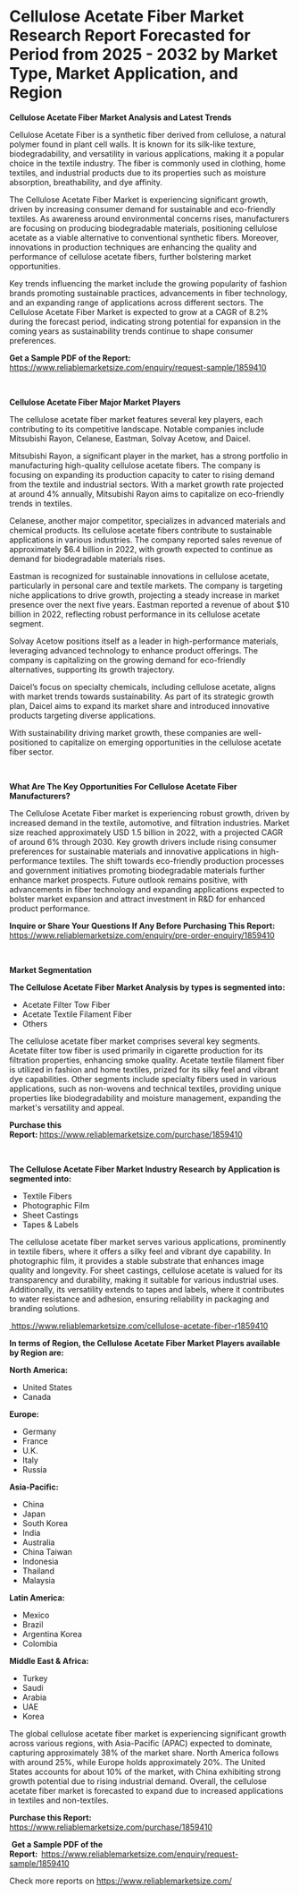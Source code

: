 <p><h1>Cellulose Acetate Fiber Market Research Report Forecasted for Period from 2025 -  2032 by Market Type, Market Application, and Region</h1></p><p><strong>Cellulose Acetate Fiber Market Analysis and Latest Trends</strong></p>
<p><p>Cellulose Acetate Fiber is a synthetic fiber derived from cellulose, a natural polymer found in plant cell walls. It is known for its silk-like texture, biodegradability, and versatility in various applications, making it a popular choice in the textile industry. The fiber is commonly used in clothing, home textiles, and industrial products due to its properties such as moisture absorption, breathability, and dye affinity.</p><p>The Cellulose Acetate Fiber Market is experiencing significant growth, driven by increasing consumer demand for sustainable and eco-friendly textiles. As awareness around environmental concerns rises, manufacturers are focusing on producing biodegradable materials, positioning cellulose acetate as a viable alternative to conventional synthetic fibers. Moreover, innovations in production techniques are enhancing the quality and performance of cellulose acetate fibers, further bolstering market opportunities. </p><p>Key trends influencing the market include the growing popularity of fashion brands promoting sustainable practices, advancements in fiber technology, and an expanding range of applications across different sectors. The Cellulose Acetate Fiber Market is expected to grow at a CAGR of 8.2% during the forecast period, indicating strong potential for expansion in the coming years as sustainability trends continue to shape consumer preferences.</p></p>
<p><strong>Get a Sample PDF of the Report:&nbsp;</strong> <a href="https://www.reliablemarketsize.com/enquiry/request-sample/1859410?utm_campaign=3564&utm_medium=2&utm_source=Github&utm_content=ia&utm_term=31032025&utm_id=cellulose-acetate-fiber">https://www.reliablemarketsize.com/enquiry/request-sample/1859410</a></p>
<p>&nbsp;</p>
<p><strong>Cellulose Acetate Fiber Major Market Players</strong></p>
<p><p>The cellulose acetate fiber market features several key players, each contributing to its competitive landscape. Notable companies include Mitsubishi Rayon, Celanese, Eastman, Solvay Acetow, and Daicel.</p><p>Mitsubishi Rayon, a significant player in the market, has a strong portfolio in manufacturing high-quality cellulose acetate fibers. The company is focusing on expanding its production capacity to cater to rising demand from the textile and industrial sectors. With a market growth rate projected at around 4% annually, Mitsubishi Rayon aims to capitalize on eco-friendly trends in textiles.</p><p>Celanese, another major competitor, specializes in advanced materials and chemical products. Its cellulose acetate fibers contribute to sustainable applications in various industries. The company reported sales revenue of approximately $6.4 billion in 2022, with growth expected to continue as demand for biodegradable materials rises.</p><p>Eastman is recognized for sustainable innovations in cellulose acetate, particularly in personal care and textile markets. The company is targeting niche applications to drive growth, projecting a steady increase in market presence over the next five years. Eastman reported a revenue of about $10 billion in 2022, reflecting robust performance in its cellulose acetate segment.</p><p>Solvay Acetow positions itself as a leader in high-performance materials, leveraging advanced technology to enhance product offerings. The company is capitalizing on the growing demand for eco-friendly alternatives, supporting its growth trajectory.</p><p>Daicel’s focus on specialty chemicals, including cellulose acetate, aligns with market trends towards sustainability. As part of its strategic growth plan, Daicel aims to expand its market share and introduced innovative products targeting diverse applications.</p><p>With sustainability driving market growth, these companies are well-positioned to capitalize on emerging opportunities in the cellulose acetate fiber sector.</p></p>
<p>&nbsp;</p>
<p><strong>What Are The Key Opportunities For Cellulose Acetate Fiber Manufacturers?</strong></p>
<p><p>The Cellulose Acetate Fiber market is experiencing robust growth, driven by increased demand in the textile, automotive, and filtration industries. Market size reached approximately USD 1.5 billion in 2022, with a projected CAGR of around 6% through 2030. Key growth drivers include rising consumer preferences for sustainable materials and innovative applications in high-performance textiles. The shift towards eco-friendly production processes and government initiatives promoting biodegradable materials further enhance market prospects. Future outlook remains positive, with advancements in fiber technology and expanding applications expected to bolster market expansion and attract investment in R&D for enhanced product performance.</p></p>
<p><strong>Inquire or Share Your Questions If Any Before Purchasing This Report:</strong> <a href="https://www.reliablemarketsize.com/enquiry/pre-order-enquiry/1859410?utm_campaign=3564&utm_medium=2&utm_source=Github&utm_content=ia&utm_term=31032025&utm_id=cellulose-acetate-fiber">https://www.reliablemarketsize.com/enquiry/pre-order-enquiry/1859410</a></p>
<p>&nbsp;</p>
<p><strong>Market Segmentation</strong></p>
<p><strong>The Cellulose Acetate Fiber Market Analysis by types is segmented into:</strong></p>
<p><ul><li>Acetate Filter Tow Fiber</li><li>Acetate Textile Filament Fiber</li><li>Others</li></ul></p>
<p><p>The cellulose acetate fiber market comprises several key segments. Acetate filter tow fiber is used primarily in cigarette production for its filtration properties, enhancing smoke quality. Acetate textile filament fiber is utilized in fashion and home textiles, prized for its silky feel and vibrant dye capabilities. Other segments include specialty fibers used in various applications, such as non-wovens and technical textiles, providing unique properties like biodegradability and moisture management, expanding the market's versatility and appeal.</p></p>
<p><strong>Purchase this Report:&nbsp;</strong><a href="https://www.reliablemarketsize.com/purchase/1859410?utm_campaign=3564&utm_medium=2&utm_source=Github&utm_content=ia&utm_term=31032025&utm_id=cellulose-acetate-fiber">https://www.reliablemarketsize.com/purchase/1859410</a></p>
<p>&nbsp;</p>
<p><strong>The Cellulose Acetate Fiber Market Industry Research by Application is segmented into:</strong></p>
<p><ul><li>Textile Fibers</li><li>Photographic Film</li><li>Sheet Castings</li><li>Tapes & Labels</li></ul></p>
<p><p>The cellulose acetate fiber market serves various applications, prominently in textile fibers, where it offers a silky feel and vibrant dye capability. In photographic film, it provides a stable substrate that enhances image quality and longevity. For sheet castings, cellulose acetate is valued for its transparency and durability, making it suitable for various industrial uses. Additionally, its versatility extends to tapes and labels, where it contributes to water resistance and adhesion, ensuring reliability in packaging and branding solutions.</p></p>
<p><a href="https://www.reliablemarketsize.com/cellulose-acetate-fiber-r1859410?utm_campaign=3564&utm_medium=2&utm_source=Github&utm_content=ia&utm_term=31032025&utm_id=cellulose-acetate-fiber">&nbsp;https://www.reliablemarketsize.com/cellulose-acetate-fiber-r1859410</a></p>
<p><strong>In terms of Region, the Cellulose Acetate Fiber Market Players available by Region are:</strong></p>
<p>
    <p> <strong> North America: </strong>
        <ul>
            <li>United States</li>
            <li>Canada</li>
        </ul>
        </p> 
    <p> <strong> Europe: </strong>
        <ul>
            <li>Germany</li>
            <li>France</li>
            <li>U.K.</li>
            <li>Italy</li>
            <li>Russia</li>
        </ul>
        </p> 
    <p> <strong> Asia-Pacific: </strong>
        <ul>
            <li>China</li>
            <li>Japan</li>
            <li>South Korea</li>
            <li>India</li>
            <li>Australia</li>
            <li>China Taiwan</li>
            <li>Indonesia</li>
            <li>Thailand</li>
            <li>Malaysia</li>
        </ul>
        </p> 
    <p> <strong> Latin America: </strong>
        <ul>
            <li>Mexico</li>
            <li>Brazil</li>
            <li>Argentina Korea</li>
            <li>Colombia</li>
        </ul>
        </p> 
    <p> <strong> Middle East & Africa: </strong>
        <ul>
            <li>Turkey</li>
            <li>Saudi</li>
            <li>Arabia</li>
            <li>UAE</li>
            <li>Korea</li>
        </ul>
    </p>
    </p>
<p><p>The global cellulose acetate fiber market is experiencing significant growth across various regions, with Asia-Pacific (APAC) expected to dominate, capturing approximately 38% of the market share. North America follows with around 25%, while Europe holds approximately 20%. The United States accounts for about 10% of the market, with China exhibiting strong growth potential due to rising industrial demand. Overall, the cellulose acetate fiber market is forecasted to expand due to increased applications in textiles and non-textiles.</p></p>
<p><strong>Purchase this Report: </strong><a href="https://www.reliablemarketsize.com/purchase/1859410?utm_campaign=3564&utm_medium=2&utm_source=Github&utm_content=ia&utm_term=31032025&utm_id=cellulose-acetate-fiber">https://www.reliablemarketsize.com/purchase/1859410</a></p>
<p>&nbsp;<strong>Get a Sample PDF of the Report:&nbsp;&nbsp;</strong><a href="https://www.reliablemarketsize.com/enquiry/request-sample/1859410?utm_campaign=3564&utm_medium=2&utm_source=Github&utm_content=ia&utm_term=31032025&utm_id=cellulose-acetate-fiber">https://www.reliablemarketsize.com/enquiry/request-sample/1859410</a></p>
<p><strong></strong></p>
<p>Check more reports on <a href="https://www.reliablemarketsize.com/?utm_campaign=3564&utm_medium=2&utm_source=Github&utm_content=ia&utm_term=31032025&utm_id=cellulose-acetate-fiber">https://www.reliablemarketsize.com/</a></p>